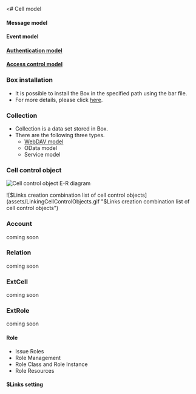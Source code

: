 <# Cell model  

#### Message model  

#### Event model  

#### [Authentication model](./003_Auth.md)  

#### [Access control model](../apiref/006_Access_Control.md)  



### Box installation  

* It is possible to install the Box in the specified path using the bar file.
* For more details, please click [here](../apiref/007_Box_install.md).

### Collection  

* Collection is a data set stored in Box.
* There are the following three types.  
    * <a href="./007_WebDAV_model.html">WebDAV model</a>
    * OData model
    * Service model

### Cell control object
![Cell control object E-R diagram](assets/cell_ctrl_obj.png "Cell control object E-R diagram")

![$Links creation combination list of cell control objects](assets/LinkingCellControlObjects.gif "$Links creation combination list of cell control objects")

### Account
coming soon

### Relation
coming soon

### ExtCell
coming soon

### ExtRole
coming soon

#### Role 

* Issue Roles
* Role Management
* Role Class and Role Instance
* Role Resources

#### $Links setting  
